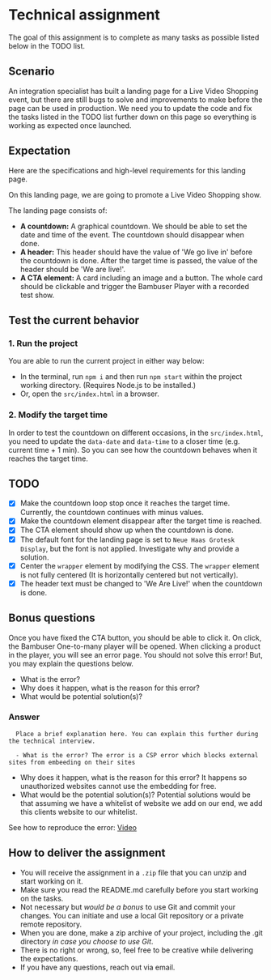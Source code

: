 # Technical assignment
The goal of this assignment is to complete as many tasks as possible listed below in the TODO list. 

## Scenario
An integration specialist has built a landing page for a Live Video Shopping event, but there are still bugs to solve and improvements to make before the page can be used in production. We need you to update the code and fix the tasks listed in the TODO list further down on this page so everything is working as expected once launched. 

## Expectation
Here are the specifications and high-level requirements for this landing page.

On this landing page, we are going to promote a Live Video Shopping show. 

The landing page consists of:
- **A countdown:** A graphical countdown. We should be able to set the date and time of the event. The countdown should disappear when done.
- **A header:** This header should have the value of 'We go live in' before the countdown is done. After the target time is passed, the value of the header should be 'We are live!'.
- **A CTA element:** A card including an image and a button. The whole card should be clickable and trigger the Bambuser Player with a recorded test show.

## Test the current behavior
### 1. Run the project
You are able to run the current project in either way below:
 - In the terminal, run `npm i` and then run `npm start` within the project working directory. (Requires Node.js to be installed.)
 - Or, open the `src/index.html` in a browser.

### 2. Modify the target time
In order to test the countdown on different occasions, in the `src/index.html`, you need to update the `data-date` and `data-time` to a closer time (e.g. current time + 1 min). So you can see how the countdown behaves when it reaches the target time.
## TODO
  - [X]  Make the countdown loop stop once it reaches the target time. Currently, the countdown continues with minus values. 
  - [X]  Make the countdown element disappear after the target time is reached.
  - [X]  The CTA element should show up when the countdown is done.
  - [X]  The default font for the landing page is set to `Neue Haas Grotesk Display`, but the font is not applied. Investigate why and provide a solution.
  - [X]  Center the `wrapper` element by modifying the CSS. The `wrapper` element is not fully centered (It is horizontally centered but not vertically). 
  - [X]  The header text must be changed to 'We Are Live!' when the countdown is done.

## Bonus questions
Once you have fixed the CTA button, you should be able to click it. On click, the Bambuser One-to-many player will be opened. When clicking a product in the player, you will see an error page. You should not solve this error! But, you may explain the questions below. 
   - What is the error?
   - Why does it happen, what is the reason for this error?
   - What would be potential solution(s)?

### Answer
      Place a brief explanation here. You can explain this further during the technical interview.

      - What is the error? The error is a CSP error which blocks external sites from embeeding on their sites
- Why does it happen, what is the reason for this error? It happens so unauthorized websites cannot use the embedding for free.
- What would be the potential solution(s)? Potential solutions would be that assuming we have a whitelist of website we add on our end, we add this clients website to our whitelist.


See how to reproduce the error: [Video](producing-iframe-error.mp4)




## How to deliver the assignment
- You will receive the assignment in a `.zip` file that you can unzip and start working on it.
- Make sure you read the README.md carefully before you start working on the tasks.
- Not necessary but *would be a bonus* to use Git and commit your changes. You can initiate and use a local Git repository or a private remote repository.
- When you are done, make a zip archive of your project, including the .git directory *in case you choose to use Git*.
- There is no right or wrong, so, feel free to be creative while delivering the expectations.
- If you have any questions, reach out via email.